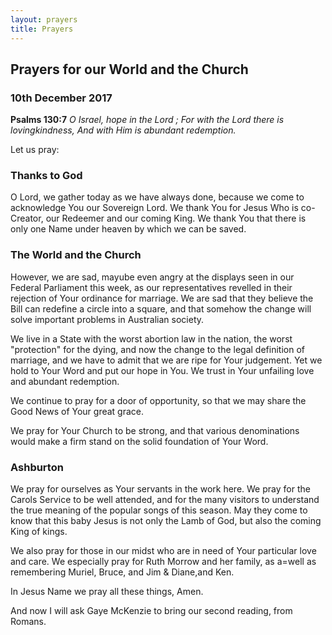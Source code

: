 ```yaml
---
layout: prayers
title: Prayers
---
```


## Prayers for our World and the Church 
### 10th December 2017
__Psalms 130:7__ _O Israel, hope in the Lord ; For with the Lord there is lovingkindness, And with Him is abundant redemption._

Let us pray:
### Thanks to God
O Lord, we gather today as we have always done, because we come to acknowledge You our Sovereign Lord. We thank You for Jesus Who is co-Creator, our Redeemer and our coming King. We thank You that there is only one Name under heaven by which we can be saved.

### The World and the Church
However, we are sad, mayube even angry at the displays seen in our Federal Parliament this week, as our representatives revelled in their rejection of Your ordinance for marriage. We are sad that they believe the Bill can redefine a circle into a square, and that somehow the change will solve important problems in Australian society.

We live in a State with the worst abortion law in the nation, the worst "protection" for the dying, and now the change to the legal definition of marriage, and we have to admit that we are ripe for Your judgement. Yet we hold to Your Word and put our hope in You. We trust in Your unfailing love and abundant redemption. 

We continue to pray for a door of opportunity, so that we may share the Good News of Your great grace. 

We pray for Your Church to be strong, and that various denominations would make a firm stand on the solid foundation of Your Word. 

### Ashburton
We pray for ourselves as Your servants in the work here. We pray for the Carols Service to be well attended, and for the many visitors to understand the true meaning of the popular songs of this season. May they come to know that this baby Jesus is not only the Lamb of God, but also the coming King of kings. 

We also pray for those in our midst who are in need of Your particular love and care. We especially pray for Ruth Morrow and her family, as a=well as remembering Muriel, Bruce, and Jim & Diane,and Ken.

In Jesus Name we pray all these things, Amen.

And now I will ask Gaye McKenzie to bring our second reading, from Romans.

